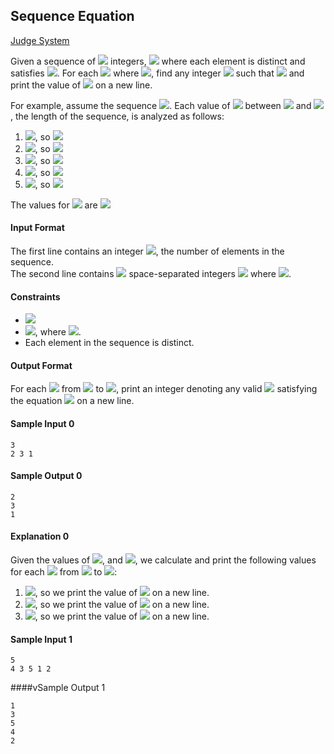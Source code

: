 ## Sequence Equation

[Judge System](https://www.hackerrank.com/challenges/permutation-equation/problem)

Given a sequence of <img src="https://latex.codecogs.com/svg.latex?n"> integers, <img src="https://latex.codecogs.com/svg.latex?p(1),p(2),...,p(n)"> where each element is distinct and satisfies <img src="https://latex.codecogs.com/svg.latex?1\le{p(x)}\le{n}">. For each <img src="https://latex.codecogs.com/svg.latex?\Large&space;x"> where <img src="https://latex.codecogs.com/svg.latex?1\le{x}\le{n}">, find any integer <img src="https://latex.codecogs.com/svg.latex?y"> such that <img src="https://latex.codecogs.com/svg.latex?\Large&space;p(p(y))\equiv{x}"> and print the value of <img src="https://latex.codecogs.com/svg.latex?y"> on a new line.

For example, assume the sequence <img src="https://latex.codecogs.com/svg.latex?p=[5,2,1,3,4]">. Each value of <img src="https://latex.codecogs.com/svg.latex?\Large&space;x"> between <img src="https://latex.codecogs.com/svg.latex?1"> and <img src="https://latex.codecogs.com/svg.latex?5">, the length of the sequence, is analyzed as follows:

1. <img src="https://latex.codecogs.com/svg.latex?;x=1\equiv{p[3],p[4]=3}">, so <img src="https://latex.codecogs.com/svg.latex?p[p[4]]=1"><br>
2. <img src="https://latex.codecogs.com/svg.latex?x=2\equiv{p[2],p[2]=2}">, so <img src="https://latex.codecogs.com/svg.latex?p[p[2]]=2"><br>
3. <img src="https://latex.codecogs.com/svg.latex?x=3\equiv{p[43],p[5]=4}">, so <img src="https://latex.codecogs.com/svg.latex?p[p[5]]=3"><br>
4. <img src="https://latex.codecogs.com/svg.latex?x=4\equiv{p[5],p[1]=5}">, so <img src="https://latex.codecogs.com/svg.latex?p[p[1]]=4"><br>
5. <img src="https://latex.codecogs.com/svg.latex?x=5\equiv{p[1],p[3]=1}">, so <img src="https://latex.codecogs.com/svg.latex?p[p[3]]=5"><br>

The values for <img src="https://latex.codecogs.com/svg.latex?y"> are <img src="https://latex.codecogs.com/svg.latex?[4,2,5,1,3]">

#### Input Format

The first line contains an integer <img src="https://latex.codecogs.com/svg.latex?\Large&space;n">, the number of elements in the sequence.<br>
The second line contains <img src="https://latex.codecogs.com/svg.latex?\Large&space;n"> space-separated integers <img src="https://latex.codecogs.com/svg.latex?p[i]"> where <img src="https://latex.codecogs.com/svg.latex?1\le{i}\le{n}">.

#### Constraints
- <img src="https://latex.codecogs.com/svg.latex?\Large&space;1\le{n}\le{50}">
- <img src="https://latex.codecogs.com/svg.latex?\Large&space;1\le{p[i]}\le{50}">, where <img src="https://latex.codecogs.com/svg.latex?\Large&space;1\le{i}\le{n}">.
- Each element in the sequence is distinct.

#### Output Format

For each <img src="https://latex.codecogs.com/svg.latex?x"> from <img src="https://latex.codecogs.com/svg.latex?1"> to <img src="https://latex.codecogs.com/svg.latex?n">, print an integer denoting any valid <img src="https://latex.codecogs.com/svg.latex?y"> satisfying the equation <img src="https://latex.codecogs.com/svg.latex?p(p(y))\equiv{x}"> on a new line.

#### Sample Input 0
```
3
2 3 1
```
#### Sample Output 0
```
2
3
1
```
#### Explanation 0

Given the values of <img src="https://latex.codecogs.com/svg.latex?p(1)=2,p(2)=3">, and <img src="https://latex.codecogs.com/svg.latex?p(3)=1">, we calculate and print the following values for each <img src="https://latex.codecogs.com/svg.latex?x"> from <img src="https://latex.codecogs.com/svg.latex?1"> to <img src="https://latex.codecogs.com/svg.latex?n">:<br>

1. <img src="https://latex.codecogs.com/svg.latex?x=1\equiv{p(3)}=p(p(2))=p(p(y))">, so we print the value of <img src="https://latex.codecogs.com/svg.latex?y=2"> on a new line.<br>
2. <img src="https://latex.codecogs.com/svg.latex?x=2\equiv{p(1)}=p(p(3))=p(p(y))">, so we print the value of <img src="https://latex.codecogs.com/svg.latex?y=3"> on a new line.<br>
3. <img src="https://latex.codecogs.com/svg.latex?x=3\equiv{p(2)}=p(p(1))=p(p(y))">, so we print the value of <img src="https://latex.codecogs.com/svg.latex?y=1"> on a new line.<br>

#### Sample Input 1
```
5
4 3 5 1 2
```
####vSample Output 1
```
1
3
5
4
2
```
